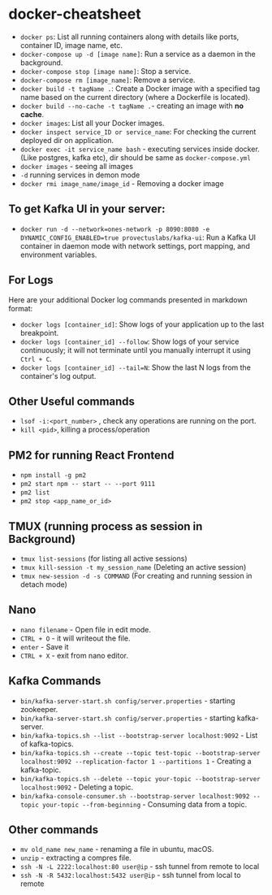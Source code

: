# docker-cheatsheet
- `docker ps`: List all running containers along with details like ports, container ID, image name, etc.
- `docker-compose up -d [image name]`: Run a service as a daemon in the background.
- `docker-compose stop [image name]`: Stop a service.
- `docker-compose rm [image_name]`: Remove a service.
- `docker build -t tagName .`: Create a Docker image with a specified tag name based on the current directory (where a Dockerfile is located).
- `docker build --no-cache -t tagName .`- creating an image with **no cache**.
- `docker images`: List all your Docker images.
- `docker inspect service_ID or service_name`: For checking the current deployed dir on application.
- `docker exec -it service_name bash` - executing services inside docker.(Like postgres, kafka etc), dir should be same as `docker-compose.yml`
- `docker images` - seeing all images
- `-d` running services in demon mode
- `docker rmi image_name/image_id` - Removing a docker image

## To get Kafka UI in your server:
- `docker run -d --network=ones-network -p 8090:8080 -e DYNAMIC_CONFIG_ENABLED=true provectuslabs/kafka-ui`: Run a Kafka UI container in daemon mode with network settings, port mapping, and environment variables.

## For Logs
Here are your additional Docker log commands presented in markdown format:
- `docker logs [container_id]`: Show logs of your application up to the last breakpoint.
- `docker logs [container_id] --follow`: Show logs of your service continuously; it will not terminate until you manually interrupt it using `Ctrl + C`.
- `docker logs [container_id] --tail=N`: Show the last N logs from the container's log output.

## Other Useful commands
- `lsof -i:<port_number>` , check any operations are running on the port.
- `kill <pid>`, killing a process/operation

## PM2 for running React Frontend 
- `npm install -g pm2`
- `pm2 start npm -- start -- --port 9111`
- `pm2 list`
- `pm2 stop <app_name_or_id>`

## TMUX (running process as session in Background)
- `tmux list-sessions` (for listing all active sessions)
- `tmux kill-session -t my_session_name` (Deleting an active session)
- `tmux new-session -d -s COMMAND` (For creating and running session in detach mode)

## Nano
- `nano filename` - Open file in edit mode.
- `CTRL + O` - it will writeout the file.
- `enter` - Save it
- `CTRL + X` - exit from nano editor.

## Kafka Commands
- `bin/kafka-server-start.sh config/server.properties` - starting zookeeper.
- `bin/kafka-server-start.sh config/server.properties` - starting kafka-server.
- `bin/kafka-topics.sh --list --bootstrap-server localhost:9092` - List of kafka-topics.
- `bin/kafka-topics.sh --create --topic test-topic --bootstrap-server localhost:9092 --replication-factor 1 --partitions 1` - Creating a kafka-topic.
- `bin/kafka-topics.sh --delete --topic your-topic --bootstrap-server localhost:9092` - Deleting a topic.
- `bin/kafka-console-consumer.sh --bootstrap-server localhost:9092 --topic your-topic --from-beginning` - Consuming data from a topic.

## Other commands
- `mv old_name new_name` - renaming a file in ubuntu, macOS.
- `unzip` - extracting a compres file.
- `ssh -N -L 2222:localhost:80 user@ip` - ssh tunnel from remote to local
- `ssh -N -R 5432:localhost:5432 user@ip` - ssh tunnel from local to remote
